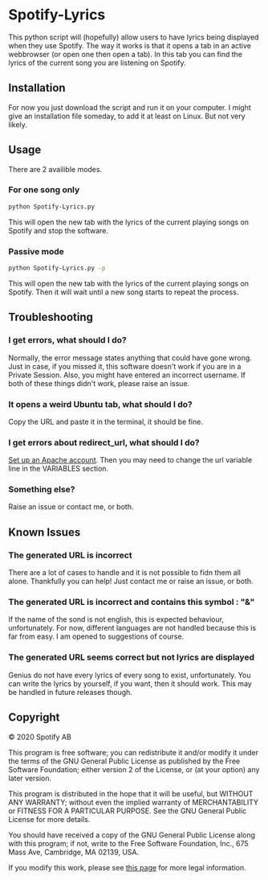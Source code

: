 # Spotify-Lyrics

This python script will (hopefully) allow users to have lyrics being displayed when they use Spotify. The way it works is that it opens a tab in an active webbrowser (or open one then open a tab). In this tab you can find the lyrics of the current song you are listening on Spotify.

## Installation

For now you just download the script and run it on your computer. I might give an installation file someday, to add it at least on Linux. But not very likely.

## Usage

There are 2 availible modes.

### For one song only

```bash
python Spotify-Lyrics.py
```

This will open the new tab with the lyrics of the current playing songs on Spotify and stop the software.

### Passive mode

```bash
python Spotify-Lyrics.py -p
```

This will open the new tab with the lyrics of the current playing songs on Spotify. Then it will wait until a new song starts to repeat the process.

## Troubleshooting

### I get errors, what should I do?

Normally, the error message states anything that could have gone wrong. Just in case, if you missed it, this software doesn't work if you are in a Private Session. Also, you might have entered an incorrect username. If both of these things didn't work, please raise an issue.

### It opens a weird Ubuntu tab, what should I do?

Copy the URL and paste it in the terminal, it should be fine.

### I get errors about redirect_url, what should I do?

[Set up an Apache account](https://vitux.com/how-to-install-and-configure-apache-web-server-on-ubuntu/).
Then you may need to change the url variable line in the VARIABLES section.

### Something else?

Raise an issue or contact me, or both.

## Known Issues

### The generated URL is incorrect

There are a lot of cases to handle and it is not possible to fidn them all alone. Thankfully you can help! Just contact me or raise an issue, or both.

### The generated URL is incorrect and contains this symbol : "&"

If the name of the sond is not english, this is expected behaviour, unfortunately. For now, different languages are not handled because this is far from easy. I am opened to suggestions of course.

### The generated URL seems correct but not lyrics are displayed

Genius do not have every lyrics of every song to exist, unfortunately. You can write the lyrics by yourself, if you want, then it should work. This may be handled in future releases though.

## Copyright

© 2020 Spotify AB

This program is free software; you can redistribute it and/or modify it under the terms of the GNU General Public License as published by the Free Software Foundation; either version 2 of the License, or (at your option) any later version.

This program is distributed in the hope that it will be useful, but WITHOUT ANY WARRANTY; without even the implied warranty of MERCHANTABILITY or FITNESS FOR A PARTICULAR PURPOSE. See the GNU General Public License for more details.

You should have received a copy of the GNU General Public License along with this program; if not, write to the Free Software Foundation, Inc., 675 Mass Ave, Cambridge, MA 02139, USA.

If you modify this work, please see [this page](https://developer.spotify.com/terms/) for more legal information.